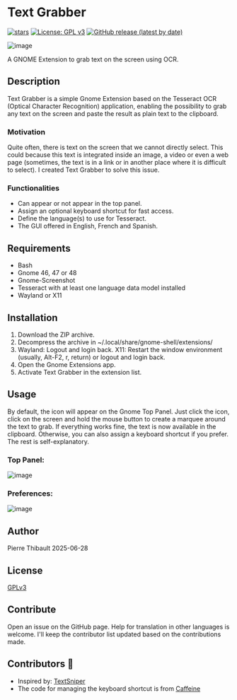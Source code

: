 # Text Grabber

[![stars](https://img.shields.io/github/stars/Pierre-Thibault/textgrabber-pierrethibault.dev)](https://github.com/Pierre-Thibault/textgrabber-pierrethibault.dev)
[![License: GPL v3](https://img.shields.io/badge/License-GPLv3-blue.svg)](https://www.gnu.org/licenses/gpl-3.0)
[![GitHub release (latest by date)](https://img.shields.io/github/v/tag/Pierre-Thibault/textgrabber-pierrethibault.dev)](https://github.com/Pierre-Thibault/textgrabber-pierrethibault.dev/releases/latest)

 
![image](https://github.com/user-attachments/assets/4506a4b4-bd4f-4406-a0ed-6a74ae1814fc)


A GNOME Extension to grab text on the screen using OCR.

## Description

Text Grabber is a simple Gnome Extension based on the Tesseract OCR (Optical Character Recognition) application, enabling the possibility to grab any text on the screen and paste the result as plain text to the clipboard.

### Motivation

Quite often, there is text on the screen that we cannot directly select. This could because this text is integrated inside an image, a video or even a web page (sometimes, the text is in a link or in another place where it is difficult to select). I created Text Grabber to solve this issue.

### Functionalities

- Can appear or not appear in the top panel.
- Assign an optional keyboard shortcut for fast access.
- Define the language(s) to use for Tesseract.
- The GUI offered in English, French and Spanish.

## Requirements

- Bash
- Gnome 46, 47 or 48
- Gnome-Screenshot
- Tesseract with at least one language data model installed
- Wayland or X11

## Installation

1. Download the ZIP archive.
1. Decompress the archive in ~/.local/share/gnome-shell/extensions/
1. Wayland: Logout and login back. X11: Restart the window environment (usually, Alt-F2, r, return) or logout and login back.
1. Open the Gnome Extensions app.
1. Activate Text Grabber in the extension list.

## Usage

By default, the icon will appear on the Gnome Top Panel. Just click the icon, click on the screen and hold the mouse button to create a marquee around the text to grab. If everything works fine, the text is now available in the clipboard. Otherwise, you can also assign a keyboard shortcut if you prefer. The rest is self-explanatory.

### Top Panel: 

![image](https://github.com/user-attachments/assets/fe33fb6b-9431-48c8-88dd-32b73ba7eb4c)

### Preferences:

![image](https://github.com/user-attachments/assets/4fe711de-3aa4-4fe3-86fc-bcd482739eda)

## Author

Pierre Thibault 2025-06-28

## License

[GPLv3](https://www.gnu.org/licenses/gpl-3.0.en.html)

## Contribute

Open an issue on the GitHub page. Help for translation in other languages is welcome. I'll keep the contributor list updated based on the contributions made.

## Contributors 🌟

  - Inspired by: [TextSniper](https://www.textsniper.app)
  - The code for managing the keyboard shortcut is from [Caffeine](https://github.com/eonpatapon/gnome-shell-extension-caffeine)
